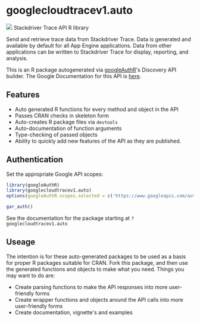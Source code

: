# googlecloudtracev1.auto
![](http://www.google.com/images/icons/product/search-32.gif)
Stackdriver Trace API R library

Send and retrieve trace data from Stackdriver Trace. Data is generated and available by default for all App Engine applications. Data from other applications can be written to Stackdriver Trace for display, reporting, and analysis.

This is an R package autogenerated via [googleAuthR](http://code.markedmondson.me/googleAuthR)'s Discovery API builder. 
The Google Documentation for this API is [here](https://cloud.google.com/trace).

## Features 
 * Auto generated R functions for every method and object in the API
 * Passes CRAN checks in skeleton form
 * Auto-creates R package files via `devtools`
 * Auto-documentation of function arguments
 * Type-checking of passed objects
 * Ability to quickly add new features of the API as they are published.

## Authentication
Set the appropriate Google API scopes:

```r
library(googleAuthR)
library(googlecloudtracev1.auto)
options(googleAuthR.scopes.selected = c('https://www.googleapis.com/auth/cloud-platform', 'https://www.googleapis.com/auth/trace.readonly', 'https://www.googleapis.com/auth/trace.append'))

gar_auth()
```
 See the documentation for the package starting at `?googlecloudtracev1.auto`
## Useage
The intention is for these auto-generated packages to be used as a basis for proper R packages suitable for CRAN.
Fork this package, and then use the generated functions and objects to make what you need.
Things you may want to do are:
* Create parsing functions to make the API responses into more user-friendly forms
* Create wrapper functions and objects around the API calls into more user-friendly forms
* Create documentation, vignette's and examples

